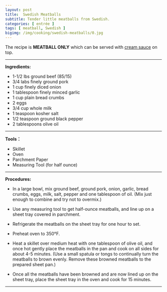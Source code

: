 ```yaml
---
layout: post
title:  Swedish Meatballs
subtitle: Tender little meatballs from Swedish.
categories: [ entrée ]
tags: [ meatball, Swedish ]
bigimg: /img/cooking/swedish-meatballs/0.jpg
---
```


The recipe is **MEATBALL ONLY** which can be served with [cream sauce](/swedish-meatball-cream-sauce) on top.

---

**Ingredients:**

- 1-1/2 lbs ground beef (85/15)
- 3/4 labs finely ground pork
- 1 cup finely diced onion
- 1 tablespoon finely minced garlic
- 1 cup plain bread crumbs
- 2 eggs
- 3/4 cup whole milk
- 1 teaspoon kosher salt
- 1/2 teaspoon ground black pepper
- 2 tablespoons olive oil

---

**Tools：**

- Skillet
- Oven
- Parchment Paper
- Measuring Tool (for half ounce)

---

**Procedures:**

- In a large bowl, mix ground beef, ground pork, onion, garlic, bread crumbs, eggs, milk, salt, pepper and one tablespoon of oil. (Mix just enough to combine and try not to overmix.)

- Use any measuring tool to get half-ounce meatballs, and line up on a sheet tray covered in parchment.

- Refrigerate the meatballs on the sheet tray for one hour to set.

- Preheat oven to 350°F.

- Heat a skillet over medium heat with one tablespoon of olive oil, and once hot gently place the meatballs in the pan and cook on all sides for about 4-5 minutes. (Use a small spatula or tongs to continually turn the meatballs to brown evenly. Remove these browned meatballs to the prepared sheet pan.)

- Once all the meatballs have been browned and are now lined up on the sheet tray, place the sheet tray in the oven and cook for 15 minutes.

---
